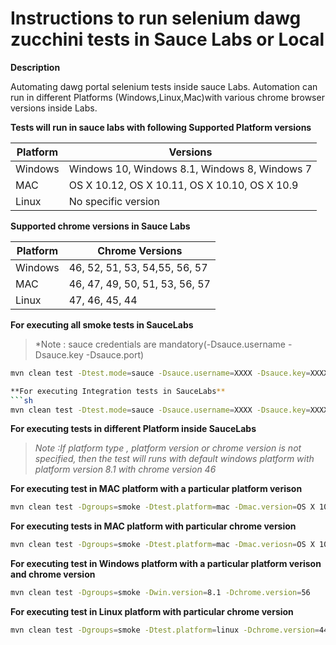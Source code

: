 Instructions to run selenium dawg zucchini tests in Sauce Labs or Local
==================================

**Description**

Automating dawg portal selenium tests inside sauce Labs. Automation can run in different Platforms (Windows,Linux,Mac)with various chrome browser versions inside Labs.

**Tests will run in sauce labs with following Supported Platform versions**

|Platform  | Versions |
| ------ | ------ |
| Windows | Windows 10, Windows 8.1, Windows 8, Windows 7 |
| MAC |OS X 10.12, OS X 10.11, OS X 10.10, OS X 10.9 |
| Linux | No specific version |

**Supported chrome versions in Sauce Labs**

|Platform  | Chrome Versions |
| ------ | ------ |
| Windows | 46, 52, 51, 53, 54,55, 56, 57 |
| MAC |46, 47, 49, 50, 51, 53, 56, 57 |
| Linux | 47, 46, 45, 44 |

**For executing all smoke tests in SauceLabs**
>*Note : sauce credentials are mandatory(-Dsauce.username -Dsauce.key -Dsauce.port)

```sh
mvn clean test -Dtest.mode=sauce -Dsauce.username=XXXX -Dsauce.key=XXXXXXXX -Dsauce.port=4445 -Dsauce.url=http://XXX -Dgroups=smoke

**For executing Integration tests in SauceLabs**
```sh
mvn clean test -Dtest.mode=sauce -Dsauce.username=XXXX -Dsauce.key=XXXXXXXX -Dsauce.port=4445 -Dsauce.url=http://XXX
```
**For executing tests in different Platform inside SauceLabs**
>*Note :If platform type , platform version or chrome version is not specified, then the test will runs with default windows platform with platform version 8.1 with chrome version 46*

**For executing test in MAC platform with a particular platform verison**
``` sh
mvn clean test -Dgroups=smoke -Dtest.platform=mac -Dmac.version=OS X 10.12
```
**For executing tests in MAC platform with particular chrome version**

```sh
mvn clean test -Dgroups=smoke -Dtest.platform=mac -Dmac.veriosn=OS X 10.12 -Dchrome.version=57
```

**For executing test in Windows platform with a particular platform verison and chrome version**

``` sh
mvn clean test -Dgroups=smoke -Dwin.version=8.1 -Dchrome.version=56
```
**For executing test in Linux platform with particular chrome version**

```sh
mvn clean test -Dgroups=smoke -Dtest.platform=linux -Dchrome.version=44
```
